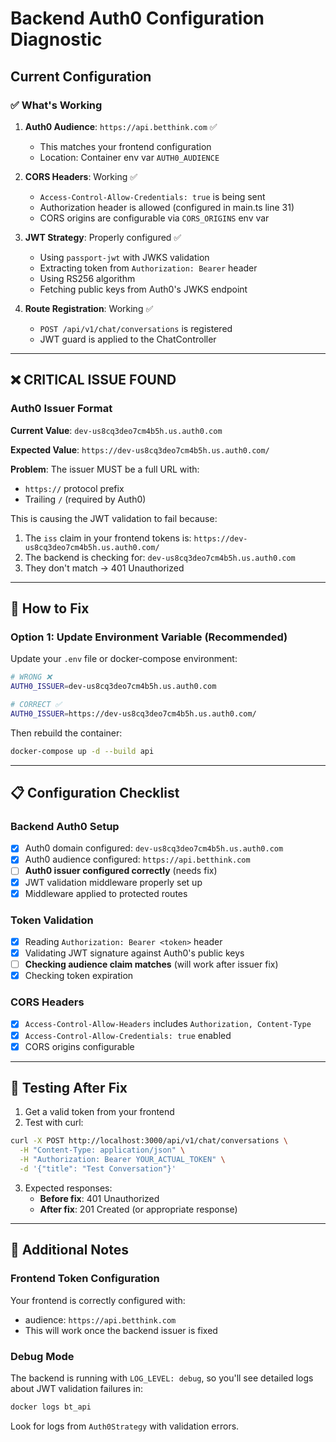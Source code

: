 # Backend Auth0 Configuration Diagnostic

## Current Configuration

### ✅ What's Working

1. **Auth0 Audience**: `https://api.betthink.com` ✅
   - This matches your frontend configuration
   - Location: Container env var `AUTH0_AUDIENCE`

2. **CORS Headers**: Working ✅
   - `Access-Control-Allow-Credentials: true` is being sent
   - Authorization header is allowed (configured in main.ts line 31)
   - CORS origins are configurable via `CORS_ORIGINS` env var

3. **JWT Strategy**: Properly configured ✅
   - Using `passport-jwt` with JWKS validation
   - Extracting token from `Authorization: Bearer` header
   - Using RS256 algorithm
   - Fetching public keys from Auth0's JWKS endpoint

4. **Route Registration**: Working ✅
   - `POST /api/v1/chat/conversations` is registered
   - JWT guard is applied to the ChatController

---

## ❌ CRITICAL ISSUE FOUND

### Auth0 Issuer Format

**Current Value**: `dev-us8cq3deo7cm4b5h.us.auth0.com`

**Expected Value**: `https://dev-us8cq3deo7cm4b5h.us.auth0.com/`

**Problem**: The issuer MUST be a full URL with:
- `https://` protocol prefix
- Trailing `/` (required by Auth0)

This is causing the JWT validation to fail because:
1. The `iss` claim in your frontend tokens is: `https://dev-us8cq3deo7cm4b5h.us.auth0.com/`
2. The backend is checking for: `dev-us8cq3deo7cm4b5h.us.auth0.com`
3. They don't match → 401 Unauthorized

---

## 🔧 How to Fix

### Option 1: Update Environment Variable (Recommended)

Update your `.env` file or docker-compose environment:

```bash
# WRONG ❌
AUTH0_ISSUER=dev-us8cq3deo7cm4b5h.us.auth0.com

# CORRECT ✅
AUTH0_ISSUER=https://dev-us8cq3deo7cm4b5h.us.auth0.com/
```

Then rebuild the container:
```bash
docker-compose up -d --build api
```

---

## 📋 Configuration Checklist

### Backend Auth0 Setup
- [x] Auth0 domain configured: `dev-us8cq3deo7cm4b5h.us.auth0.com`
- [x] Auth0 audience configured: `https://api.betthink.com`
- [ ] **Auth0 issuer configured correctly** (needs fix)
- [x] JWT validation middleware properly set up
- [x] Middleware applied to protected routes

### Token Validation
- [x] Reading `Authorization: Bearer <token>` header
- [x] Validating JWT signature against Auth0's public keys
- [ ] **Checking audience claim matches** (will work after issuer fix)
- [x] Checking token expiration

### CORS Headers
- [x] `Access-Control-Allow-Headers` includes `Authorization, Content-Type`
- [x] `Access-Control-Allow-Credentials: true` enabled
- [x] CORS origins configurable

---

## 🧪 Testing After Fix

1. Get a valid token from your frontend
2. Test with curl:
```bash
curl -X POST http://localhost:3000/api/v1/chat/conversations \
  -H "Content-Type: application/json" \
  -H "Authorization: Bearer YOUR_ACTUAL_TOKEN" \
  -d '{"title": "Test Conversation"}'
```

3. Expected responses:
   - **Before fix**: 401 Unauthorized
   - **After fix**: 201 Created (or appropriate response)

---

## 📝 Additional Notes

### Frontend Token Configuration
Your frontend is correctly configured with:
- audience: `https://api.betthink.com`
- This will work once the backend issuer is fixed

### Debug Mode
The backend is running with `LOG_LEVEL: debug`, so you'll see detailed logs about JWT validation failures in:
```bash
docker logs bt_api
```

Look for logs from `Auth0Strategy` with validation errors.


